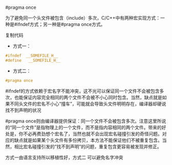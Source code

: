 #pragma once

为了避免同一个头文件被包含（include）多次，C/C++中有两种宏实现方式：一种是#ifndef方式；另一种是#pragma once方式。

复制代码

 * 方式一：
```cpp
#ifndef  __SOMEFILE_H__
#define   __SOMEFILE_H__
```

* 方式二：
```cpp
#pragma once
```

#ifndef的方式依赖于宏名字不能冲突，这不光可以保证同一个文件不会被包含多次，也能保证内容完全相同的两个文件不会被不小心同时包含。当然，缺点就是如果不同头文件的宏名不小心“撞车”，可能就会导致头文件明明存在，编译器却硬说找不到声明的状况

#pragma once则由编译器提供保证：同一个文件不会被包含多次。注意这里所说的“同一个文件”是指物理上的一个文件，而不是指内容相同的两个文件。带来的好处是，你不必再费劲想个宏名了，当然也就不会出现宏名碰撞引发的奇怪问题。对应的缺点就是如果某个头文件有多份拷贝，本方法不能保证他们不被重复包含。当然，相比宏名碰撞引发的“找不到声明”的问题，重复包含更容易被发现并修正。

方式一由语言支持所以移植性好，方式二 可以避免名字冲突

